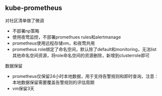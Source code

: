 kube-prometheus
---

对社区清单做了微调
- 不部署np策略
- 使用夜莺监控，不部署promethues rules和alertmanage
- prometheus使用远程存储vm，和夜莺共用
- prometheus role绑定了命名空间，默认除了default和monitoring，无法list其他命名空间资源，将role命名空间的资源删除，新增到clusterrole即可

数据保留
- prometheus仅保留24小时本地数据，用于支持告警规则和即时查询，注意：本地数据保留需要覆盖告警规则的评估周期
- vm保留3天

